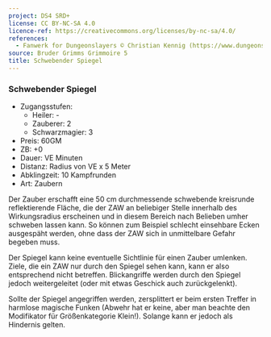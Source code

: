 ```yaml
---
project: DS4 SRD+
license: CC BY-NC-SA 4.0
licence-ref: https://creativecommons.org/licenses/by-nc-sa/4.0/
references: 
  - Fanwerk for Dungeonslayers © Christian Kennig (https://www.dungeonslayers.net/)
source: Bruder Grimms Grimmoire 5
title: Schwebender Spiegel
---
```


### Schwebender Spiegel

- Zugangsstufen:
  - Heiler: -
  - Zauberer: 2
  - Schwarzmagier: 3
- Preis: 60GM
- ZB: +0
- Dauer: VE Minuten
- Distanz: Radius von VE x 5 Meter
- Abklingzeit: 10 Kampfrunden
- Art: Zaubern

Der Zauber erschafft eine 50 cm durchmessende schwebende kreisrunde reflektierende Fläche, die der ZAW an beliebiger Stelle innerhalb des Wirkungsradius erscheinen und in diesem Bereich nach Belieben umher schweben lassen kann. So können zum Beispiel schlecht einsehbare Ecken ausgespäht werden, ohne dass der ZAW sich in unmittelbare Gefahr begeben muss.

Der Spiegel kann keine eventuelle Sichtlinie für einen Zauber umlenken. Ziele, die ein ZAW nur durch den Spiegel sehen kann, kann er also entsprechend nicht betreffen. Blickangriffe werden durch den Spiegel jedoch weitergeleitet (oder mit etwas Geschick auch zurückgelenkt).

Sollte der Spiegel angegriffen werden, zersplittert er beim ersten Treffer in harmlose magische Funken (Abwehr hat er keine, aber man beachte den Modifikator für Größenkategorie Klein!). Solange kann er jedoch als Hindernis gelten.

